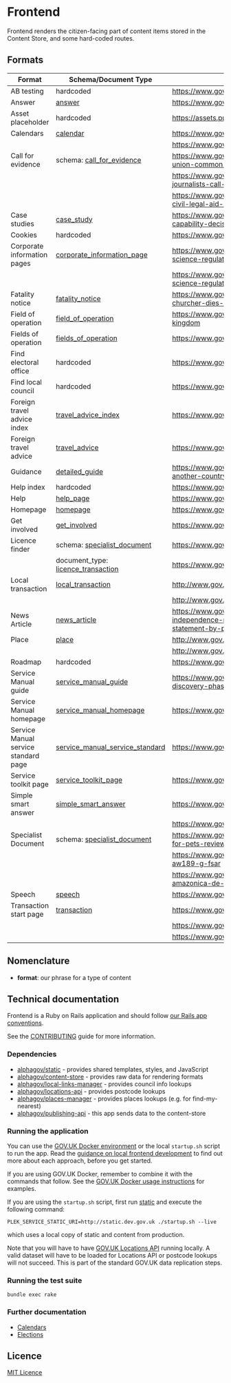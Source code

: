 # Frontend

Frontend renders the citizen-facing part of content items stored in the Content Store, and
some hard-coded routes.

## Formats

| Format | Schema/Document Type | Live example(s) |
|---|---|---|
|AB testing             |hardcoded|https://www.gov.uk/help/ab-testing|
|Answer                 |[answer](https://docs.publishing.service.gov.uk/content-schemas/answer.html)|https://www.gov.uk/national-minimum-wage-rates|
|Asset placeholder      |hardcoded|https://assets.publishing.service.gov.uk/government/placeholder|
|Calendars              |[calendar](https://docs.publishing.service.gov.uk/content-schemas/calendar.html)|https://www.gov.uk/bank-holidays|
|                       ||https://www.gov.uk/when-do-the-clocks-change|
|Call for evidence   |schema: [call_for_evidence](https://docs.publishing.service.gov.uk/content-schemas/call_for_evidence.html)|https://www.gov.uk/government/calls-for-evidence/credit-union-common-bond-reform|
|                       ||https://www.gov.uk/government/calls-for-evidence/safety-of-journalists-call-for-evidence|
|                       ||https://www.gov.uk/government/calls-for-evidence/review-of-civil-legal-aid-call-for-evidence|
|Case studies           |[case_study](https://docs.publishing.service.gov.uk/content-schemas/case_study.html)|https://www.gov.uk/government/case-studies/aiding-capability-decision-making-for-the-royal-navy|
|Cookies                |hardcoded|https://www.gov.uk/help/cookies|
|Corporate information pages  |[corporate_information_page](https://docs.publishing.service.gov.uk/content-schemas/corporate_information_page.html)|https://www.gov.uk/government/organisations/forensic-science-regulator/about|
|                             |                                   |https://www.gov.uk/government/organisations/forensic-science-regulator/about/accessible-documents-policy|
|Fatality notice        |[fatality_notice](https://docs.publishing.service.gov.uk/content-schemas/fatality_notice.html)|https://www.gov.uk/government/fatalities/corporal-lee-churcher-dies-in-iraq|
|Field of operation     |[field_of_operation](https://docs.publishing.service.gov.uk/document-types/field_of_operation.html)|https://www.gov.uk/government/fields-of-operation/united-kingdom|
|Fields of operation    |[fields_of_operation](https://docs.publishing.service.gov.uk/content-schemas/fields_of_operation.html)|https://www.gov.uk/government/fields-of-operation|
|Find electoral office  |hardcoded|https://www.gov.uk/contact-electoral-registration-office|
|Find local council     |hardcoded|https://www.gov.uk/find-local-council|
|Foreign travel advice index |[travel_advice_index](https://docs.publishing.service.gov.uk/content-schemas/travel_advice_index.html)|https://www.gov.uk/foreign-travel-advice|
|Foreign travel advice  |[travel_advice](https://docs.publishing.service.gov.uk/content-schemas/travel_advice.html)|https://www.gov.uk/foreign-travel-advice/azerbaijan|
|Guidance               |[detailed_guide](https://docs.publishing.service.gov.uk/content-schemas/detailed_guide.html)|https://www.gov.uk/guidance/travel-to-england-from-another-country-during-coronavirus-covid-19|
|Help index             |hardcoded|https://www.gov.uk/help|
|Help                   |[help_page](https://docs.publishing.service.gov.uk/content-schemas/help_page.html)|https://www.gov.uk/help/browsers|
|Homepage               |[homepage](https://docs.publishing.service.gov.uk/content-schemas/homepage.html)|https://www.gov.uk/|
|Get involved           |[get_involved](https://docs.publishing.service.gov.uk/content-schemas/get_involved.html)|https://www.gov.uk/government/get-involved|
|Licence finder         |schema: [specialist_document](https://docs.publishing.service.gov.uk/content-schemas/specialist_document.html)|https://www.gov.uk/find-licences/premises-licence|
|                       |document_type: [licence_transaction](https://docs.publishing.service.gov.uk/document-types/licence_transaction.html)|https://www.gov.uk/find-licences/zoo-licence|
|Local transaction      |[local_transaction](https://docs.publishing.service.gov.uk/content-schemas/specialist_document.html)|http://www.gov.uk/school-term-holiday-dates|
|                       ||http://www.gov.uk/apply-council-tax-reduction|
|News Article           |[news_article](https://docs.publishing.service.gov.uk/content-schemas/news_article.html)|https://www.gov.uk/government/news/the-personal-independence-payment-amendment-regulations-2017-statement-by-paul-gray|
|Place                  |[place](https://docs.publishing.service.gov.uk/content-schemas/place.html)|http://www.gov.uk/register-offices|
|                       ||http://www.gov.uk/register-offices|
|Roadmap                |hardcoded|https://www.gov.uk/roadmap|
|Service Manual guide|[service_manual_guide](https://docs.publishing.service.gov.uk/content-schemas/service_manual_guide.html)|https://www.gov.uk/service-manual/agile-delivery/how-the-discovery-phase-works|
|Service Manual homepage|[service_manual_homepage](https://docs.publishing.service.gov.uk/content-schemas/service_manual_homepage.html)|https://www.gov.uk/service-manual|
|Service Manual service standard page|[service_manual_service_standard](https://docs.publishing.service.gov.uk/content-schemas/service_manual_service_standard.html)|https://www.gov.uk/service-manual/service-standard|
|Service toolkit page   |[service_toolkit_page](https://docs.publishing.service.gov.uk/content-schemas/service_manual_service_toolkit.html)|https://www.gov.uk/service-toolkit|
|Simple smart answer    |[simple_smart_answer](https://docs.publishing.service.gov.uk/content-schemas/simple_smart_answer.html)|https://www.gov.uk/sold-bought-vehicle|
|                       ||https://www.gov.uk/contact-the-dvla|
|Specialist Document    |schema: [specialist_document](https://docs.publishing.service.gov.uk/content-schemas/specialist_document.html)|https://www.gov.uk/cma-cases/veterinary-services-market-for-pets-review|
|                       ||https://www.gov.uk/aaib-reports/aaib-investigation-to-aw189-g-fsar|
|                       ||https://www.gov.uk/protected-food-drink-names/pitahaya-amazonica-de-palora|
|Speech                 |[speech](https://docs.publishing.service.gov.uk/content-schemas/speech.html)|https://www.gov.uk/government/speeches/motorcycle-testing|
|Transaction start page |[transaction](https://docs.publishing.service.gov.uk/content-schemas/transaction.html)|https://www.gov.uk/register-to-vote|
|                       ||https://www.gov.uk/vehicle-tax|
|                       ||https://www.gov.uk/find-a-job|

## Nomenclature

- **format**: our phrase for a type of content

## Technical documentation

Frontend is a Ruby on Rails application and should follow [our Rails app conventions](https://docs.publishing.service.gov.uk/manual/conventions-for-rails-applications.html).

See the [CONTRIBUTING](CONTRIBUTING.md) guide for more information.

### Dependencies

- [alphagov/static](https://github.com/alphagov/static) - provides shared templates, styles, and JavaScript
- [alphagov/content-store](https://github.com/alphagov/content-store) - provides raw data for rendering formats
- [alphagov/local-links-manager](https://github.com/alphagov/local-links-manager) - provides council info lookups
- [alphagov/locations-api](https://github.com/alphagov/locations-api) - provides postcode lookups
- [alphagov/places-manager](https://github.com/alphagov/places-manager) - provides places lookups (e.g. for find-my-nearest)
- [alphagov/publishing-api](https://github.com/alphagov/publishing-api) - this app sends data to the content-store

### Running the application

You can use the [GOV.UK Docker environment](https://github.com/alphagov/govuk-docker) or the local `startup.sh` script to run the app. Read the [guidance on local frontend development](https://docs.publishing.service.gov.uk/manual/local-frontend-development.html) to find out more about each approach, before you get started.

If you are using GOV.UK Docker, remember to combine it with the commands that follow. See the [GOV.UK Docker usage instructions](https://github.com/alphagov/govuk-docker#usage) for examples.

If you are using the `startup.sh` script, first run [static](https://github.com/alphagov/static) and execute the following command:

```
PLEK_SERVICE_STATIC_URI=http://static.dev.gov.uk ./startup.sh --live
```

which uses a local copy of static and content from production.

Note that you will have to have [GOV.UK Locations API](https://github.com/alphagov/locations-api) running locally. A valid dataset will have to be loaded for Locations API or postcode lookups will not succeed. This is part of the standard GOV.UK data replication steps.

### Running the test suite

```
bundle exec rake
```
### Further documentation

- [Calendars](docs/calendars.md)
- [Elections](docs/elections-api.md)

## Licence

[MIT Licence](LICENCE.txt)

